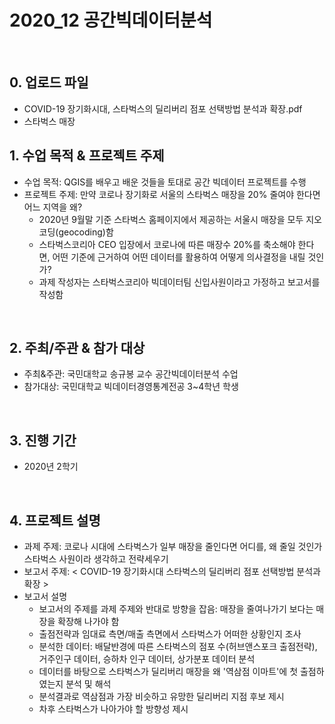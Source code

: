 # 2020_12 공간빅데이터분석
<br>

## 0. 업로드 파일
 - COVID-19 장기화시대, 스타벅스의 딜리버리 점포 선택방법 분석과 확장.pdf
 - 스타벅스 매장

## 1. 수업 목적 & 프로젝트 주제
 - 수업 목적: QGIS를 배우고 배운 것들을 토대로 공간 빅데이터 프로젝트를 수행
 - 프로젝트 주제: 만약 코로나 장기화로 서울의 스타벅스 매장을 20% 줄여야 한다면 어느 지역을 왜?
    - 2020년 9월말 기준 스타벅스 홈페이지에서 제공하는 서울시 매장을 모두 지오코딩(geocoding)함
    - 스타벅스코리아 CEO 입장에서 코로나에 따른 매장수 20%를 축소해야 한다면, 어떤 기준에 근거하여 어떤 데이터를 활용하여 어떻게 의사결정을 내릴 것인가?
    - 과제 작성자는 스타벅스코리아 빅데이터팀 신입사원이라고 가정하고 보고서를 작성함
<br>
    
## 2. 주최/주관 & 참가 대상
 - 주최&주관: 국민대학교 송규봉 교수 공간빅데이터분석 수업
 - 참가대상: 국민대학교 빅데이터경영통계전공 3~4학년 학생
<br>

## 3. 진행 기간
 - 2020년 2학기
<br>

## 4. 프로젝트 설명
 - 과제 주제: 코로나 시대에 스타벅스가 일부 매장을 줄인다면 어디를, 왜 줄일 것인가 스타벅스 사원이라 생각하고 전략세우기
 - 보고서 주제: < COVID-19 장기화시대 스타벅스의 딜리버리 점포 선택방법 분석과 확장 >
 - 보고서 설명
    - 보고서의 주제를 과제 주제와 반대로 방향을 잡음: 매장을 줄여나가기 보다는 매장을 확장해 나가야 함
    - 출점전략과 임대료 측면/매출 측면에서 스타벅스가 어떠한 상황인지 조사
    - 분석한 데이터: 배달반경에 따른 스타벅스의 점포 수(허브앤스포크 출점전략), 거주인구 데이터, 승하차 인구 데이터, 상가분포 데이터 분석
    - 데이터를 바탕으로 스타벅스가 딜리버리 매장을 왜 '역삼점 이마트'에 첫 출점하였는지 분석 및 해석
    - 분석결과로 역삼점과 가장 비슷하고 유망한 딜리버리 지점 후보 제시
    - 차후 스타벅스가 나아가야 할 방향성 제시
<br>

